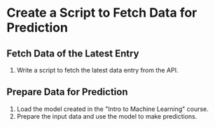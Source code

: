 # Create a Script to Fetch Data for Prediction

## Fetch Data of the Latest Entry
1. Write a script to fetch the latest data entry from the API.

## Prepare Data for Prediction
1. Load the model created in the "Intro to Machine Learning" course.
2. Prepare the input data and use the model to make predictions.